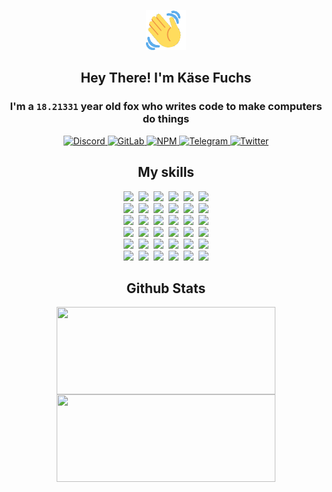 <div><p align=center><img src=./resources/images/wave.gif width=64px height=64px></p><h2 align=center>Hey There! I'm Käse Fuchs</h2><h3 align=center>I'm a <code>18.21331</code> year old fox who writes code to make computers do things</h3><p align=center><a href=https://discord.com/users/507526681125322772><img alt=Discord src="https://img.shields.io/badge/Discord-5865F2?logo=discord&logoColor=white&style=flat-square#5e95ad56ba5f58f0c2b12edd45ef1899"> </a><a href=https://gitlab.com/kasefuchs><img alt=GitLab src="https://img.shields.io/badge/GitLab-330F63?logo=gitlab&logoColor=white&style=flat-square#5e95ad56ba5f58f0c2b12edd45ef1899"> </a><a href=https://npmjs.com/~kasefuchs><img alt=NPM src="https://img.shields.io/badge/NPM-CB3837?logo=npm&logoColor=white&style=flat-square#5e95ad56ba5f58f0c2b12edd45ef1899"> </a><a href=https://t.me/kasefuchs><img alt=Telegram src="https://img.shields.io/badge/Telegram-2CA5E0?logo=telegram&logoColor=white&style=flat-square#5e95ad56ba5f58f0c2b12edd45ef1899"> </a><a href=https://twitter.com/kasefuchs><img alt=Twitter src="https://img.shields.io/badge/Twitter-1DA1F2?logo=twitter&logoColor=white&style=flat-square#5e95ad56ba5f58f0c2b12edd45ef1899"></a></p><h2 align=center>My skills</h2><p align=center><a href=https://aws.amazon.com/ ><picture><source srcset="https://skillicons.dev/icons?i=aws&theme=dark#5e95ad56ba5f58f0c2b12edd45ef1899" media="(prefers-color-scheme: dark)"><source srcset="https://skillicons.dev/icons?i=aws&theme=light#5e95ad56ba5f58f0c2b12edd45ef1899" media="(prefers-color-scheme: light), (prefers-color-scheme: no-preference)"><img src="https://skillicons.dev/icons?i=aws&theme=light#5e95ad56ba5f58f0c2b12edd45ef1899"></picture></a>&nbsp;&nbsp;<a href=https://en.wikipedia.org/wiki/Bash_(Unix_shell)><picture><source srcset="https://skillicons.dev/icons?i=bash&theme=dark#5e95ad56ba5f58f0c2b12edd45ef1899" media="(prefers-color-scheme: dark)"><source srcset="https://skillicons.dev/icons?i=bash&theme=light#5e95ad56ba5f58f0c2b12edd45ef1899" media="(prefers-color-scheme: light), (prefers-color-scheme: no-preference)"><img src="https://skillicons.dev/icons?i=bash&theme=light#5e95ad56ba5f58f0c2b12edd45ef1899"></picture></a>&nbsp;&nbsp;<a href=https://discord.com/developers/docs><picture><source srcset="https://skillicons.dev/icons?i=bots&theme=dark#5e95ad56ba5f58f0c2b12edd45ef1899" media="(prefers-color-scheme: dark)"><source srcset="https://skillicons.dev/icons?i=bots&theme=light#5e95ad56ba5f58f0c2b12edd45ef1899" media="(prefers-color-scheme: light), (prefers-color-scheme: no-preference)"><img src="https://skillicons.dev/icons?i=bots&theme=light#5e95ad56ba5f58f0c2b12edd45ef1899"></picture></a>&nbsp;&nbsp;<a href=https://www.cloudflare.com/ ><picture><source srcset="https://skillicons.dev/icons?i=cloudflare&theme=dark#5e95ad56ba5f58f0c2b12edd45ef1899" media="(prefers-color-scheme: dark)"><source srcset="https://skillicons.dev/icons?i=cloudflare&theme=light#5e95ad56ba5f58f0c2b12edd45ef1899" media="(prefers-color-scheme: light), (prefers-color-scheme: no-preference)"><img src="https://skillicons.dev/icons?i=cloudflare&theme=light#5e95ad56ba5f58f0c2b12edd45ef1899"></picture></a>&nbsp;&nbsp;<a href=https://en.wikipedia.org/wiki/CSS><picture><source srcset="https://skillicons.dev/icons?i=css&theme=dark#5e95ad56ba5f58f0c2b12edd45ef1899" media="(prefers-color-scheme: dark)"><source srcset="https://skillicons.dev/icons?i=css&theme=light#5e95ad56ba5f58f0c2b12edd45ef1899" media="(prefers-color-scheme: light), (prefers-color-scheme: no-preference)"><img src="https://skillicons.dev/icons?i=css&theme=light#5e95ad56ba5f58f0c2b12edd45ef1899"></picture></a>&nbsp;&nbsp;<a href=https://www.docker.com/ ><picture><source srcset="https://skillicons.dev/icons?i=docker&theme=dark#5e95ad56ba5f58f0c2b12edd45ef1899" media="(prefers-color-scheme: dark)"><source srcset="https://skillicons.dev/icons?i=docker&theme=light#5e95ad56ba5f58f0c2b12edd45ef1899" media="(prefers-color-scheme: light), (prefers-color-scheme: no-preference)"><img src="https://skillicons.dev/icons?i=docker&theme=light#5e95ad56ba5f58f0c2b12edd45ef1899"></picture></a><br><a href=https://www.electronjs.org/ ><picture><source srcset="https://skillicons.dev/icons?i=electron&theme=dark#5e95ad56ba5f58f0c2b12edd45ef1899" media="(prefers-color-scheme: dark)"><source srcset="https://skillicons.dev/icons?i=electron&theme=light#5e95ad56ba5f58f0c2b12edd45ef1899" media="(prefers-color-scheme: light), (prefers-color-scheme: no-preference)"><img src="https://skillicons.dev/icons?i=electron&theme=light#5e95ad56ba5f58f0c2b12edd45ef1899"></picture></a>&nbsp;&nbsp;<a href=https://expressjs.com/ ><picture><source srcset="https://skillicons.dev/icons?i=express&theme=dark#5e95ad56ba5f58f0c2b12edd45ef1899" media="(prefers-color-scheme: dark)"><source srcset="https://skillicons.dev/icons?i=express&theme=light#5e95ad56ba5f58f0c2b12edd45ef1899" media="(prefers-color-scheme: light), (prefers-color-scheme: no-preference)"><img src="https://skillicons.dev/icons?i=express&theme=light#5e95ad56ba5f58f0c2b12edd45ef1899"></picture></a>&nbsp;&nbsp;<a href=https://www.figma.com/ ><picture><source srcset="https://skillicons.dev/icons?i=figma&theme=dark#5e95ad56ba5f58f0c2b12edd45ef1899" media="(prefers-color-scheme: dark)"><source srcset="https://skillicons.dev/icons?i=figma&theme=light#5e95ad56ba5f58f0c2b12edd45ef1899" media="(prefers-color-scheme: light), (prefers-color-scheme: no-preference)"><img src="https://skillicons.dev/icons?i=figma&theme=light#5e95ad56ba5f58f0c2b12edd45ef1899"></picture></a>&nbsp;&nbsp;<a href=https://firebase.google.com/ ><picture><source srcset="https://skillicons.dev/icons?i=firebase&theme=dark#5e95ad56ba5f58f0c2b12edd45ef1899" media="(prefers-color-scheme: dark)"><source srcset="https://skillicons.dev/icons?i=firebase&theme=light#5e95ad56ba5f58f0c2b12edd45ef1899" media="(prefers-color-scheme: light), (prefers-color-scheme: no-preference)"><img src="https://skillicons.dev/icons?i=firebase&theme=light#5e95ad56ba5f58f0c2b12edd45ef1899"></picture></a>&nbsp;&nbsp;<a href=https://flask.palletsprojects.com/ ><picture><source srcset="https://skillicons.dev/icons?i=flask&theme=dark#5e95ad56ba5f58f0c2b12edd45ef1899" media="(prefers-color-scheme: dark)"><source srcset="https://skillicons.dev/icons?i=flask&theme=light#5e95ad56ba5f58f0c2b12edd45ef1899" media="(prefers-color-scheme: light), (prefers-color-scheme: no-preference)"><img src="https://skillicons.dev/icons?i=flask&theme=light#5e95ad56ba5f58f0c2b12edd45ef1899"></picture></a>&nbsp;&nbsp;<a href=https://cloud.google.com/ ><picture><source srcset="https://skillicons.dev/icons?i=gcp&theme=dark#5e95ad56ba5f58f0c2b12edd45ef1899" media="(prefers-color-scheme: dark)"><source srcset="https://skillicons.dev/icons?i=gcp&theme=light#5e95ad56ba5f58f0c2b12edd45ef1899" media="(prefers-color-scheme: light), (prefers-color-scheme: no-preference)"><img src="https://skillicons.dev/icons?i=gcp&theme=light#5e95ad56ba5f58f0c2b12edd45ef1899"></picture></a><br><a href=https://git-scm.com/ ><picture><source srcset="https://skillicons.dev/icons?i=git&theme=dark#5e95ad56ba5f58f0c2b12edd45ef1899" media="(prefers-color-scheme: dark)"><source srcset="https://skillicons.dev/icons?i=git&theme=light#5e95ad56ba5f58f0c2b12edd45ef1899" media="(prefers-color-scheme: light), (prefers-color-scheme: no-preference)"><img src="https://skillicons.dev/icons?i=git&theme=light#5e95ad56ba5f58f0c2b12edd45ef1899"></picture></a>&nbsp;&nbsp;<a href=https://github.com/ ><picture><source srcset="https://skillicons.dev/icons?i=github&theme=dark#5e95ad56ba5f58f0c2b12edd45ef1899" media="(prefers-color-scheme: dark)"><source srcset="https://skillicons.dev/icons?i=github&theme=light#5e95ad56ba5f58f0c2b12edd45ef1899" media="(prefers-color-scheme: light), (prefers-color-scheme: no-preference)"><img src="https://skillicons.dev/icons?i=github&theme=light#5e95ad56ba5f58f0c2b12edd45ef1899"></picture></a>&nbsp;&nbsp;<a href=https://gitlab.com/ ><picture><source srcset="https://skillicons.dev/icons?i=gitlab&theme=dark#5e95ad56ba5f58f0c2b12edd45ef1899" media="(prefers-color-scheme: dark)"><source srcset="https://skillicons.dev/icons?i=gitlab&theme=light#5e95ad56ba5f58f0c2b12edd45ef1899" media="(prefers-color-scheme: light), (prefers-color-scheme: no-preference)"><img src="https://skillicons.dev/icons?i=gitlab&theme=light#5e95ad56ba5f58f0c2b12edd45ef1899"></picture></a>&nbsp;&nbsp;<a href=https://www.heroku.com/ ><picture><source srcset="https://skillicons.dev/icons?i=heroku&theme=dark#5e95ad56ba5f58f0c2b12edd45ef1899" media="(prefers-color-scheme: dark)"><source srcset="https://skillicons.dev/icons?i=heroku&theme=light#5e95ad56ba5f58f0c2b12edd45ef1899" media="(prefers-color-scheme: light), (prefers-color-scheme: no-preference)"><img src="https://skillicons.dev/icons?i=heroku&theme=light#5e95ad56ba5f58f0c2b12edd45ef1899"></picture></a>&nbsp;&nbsp;<a href=https://en.wikipedia.org/wiki/HTML><picture><source srcset="https://skillicons.dev/icons?i=html&theme=dark#5e95ad56ba5f58f0c2b12edd45ef1899" media="(prefers-color-scheme: dark)"><source srcset="https://skillicons.dev/icons?i=html&theme=light#5e95ad56ba5f58f0c2b12edd45ef1899" media="(prefers-color-scheme: light), (prefers-color-scheme: no-preference)"><img src="https://skillicons.dev/icons?i=html&theme=light#5e95ad56ba5f58f0c2b12edd45ef1899"></picture></a>&nbsp;&nbsp;<a href=https://en.wikipedia.org/wiki/JavaScript><picture><source srcset="https://skillicons.dev/icons?i=js&theme=dark#5e95ad56ba5f58f0c2b12edd45ef1899" media="(prefers-color-scheme: dark)"><source srcset="https://skillicons.dev/icons?i=js&theme=light#5e95ad56ba5f58f0c2b12edd45ef1899" media="(prefers-color-scheme: light), (prefers-color-scheme: no-preference)"><img src="https://skillicons.dev/icons?i=js&theme=light#5e95ad56ba5f58f0c2b12edd45ef1899"></picture></a><br><a href=https://en.wikipedia.org/wiki/Linux><picture><source srcset="https://skillicons.dev/icons?i=linux&theme=dark#5e95ad56ba5f58f0c2b12edd45ef1899" media="(prefers-color-scheme: dark)"><source srcset="https://skillicons.dev/icons?i=linux&theme=light#5e95ad56ba5f58f0c2b12edd45ef1899" media="(prefers-color-scheme: light), (prefers-color-scheme: no-preference)"><img src="https://skillicons.dev/icons?i=linux&theme=light#5e95ad56ba5f58f0c2b12edd45ef1899"></picture></a>&nbsp;&nbsp;<a href=https://mui.com/ ><picture><source srcset="https://skillicons.dev/icons?i=materialui&theme=dark#5e95ad56ba5f58f0c2b12edd45ef1899" media="(prefers-color-scheme: dark)"><source srcset="https://skillicons.dev/icons?i=materialui&theme=light#5e95ad56ba5f58f0c2b12edd45ef1899" media="(prefers-color-scheme: light), (prefers-color-scheme: no-preference)"><img src="https://skillicons.dev/icons?i=materialui&theme=light#5e95ad56ba5f58f0c2b12edd45ef1899"></picture></a>&nbsp;&nbsp;<a href=https://en.wikipedia.org/wiki/Markdown><picture><source srcset="https://skillicons.dev/icons?i=md&theme=dark#5e95ad56ba5f58f0c2b12edd45ef1899" media="(prefers-color-scheme: dark)"><source srcset="https://skillicons.dev/icons?i=md&theme=light#5e95ad56ba5f58f0c2b12edd45ef1899" media="(prefers-color-scheme: light), (prefers-color-scheme: no-preference)"><img src="https://skillicons.dev/icons?i=md&theme=light#5e95ad56ba5f58f0c2b12edd45ef1899"></picture></a>&nbsp;&nbsp;<a href=https://www.mongodb.com/ ><picture><source srcset="https://skillicons.dev/icons?i=mongodb&theme=dark#5e95ad56ba5f58f0c2b12edd45ef1899" media="(prefers-color-scheme: dark)"><source srcset="https://skillicons.dev/icons?i=mongodb&theme=light#5e95ad56ba5f58f0c2b12edd45ef1899" media="(prefers-color-scheme: light), (prefers-color-scheme: no-preference)"><img src="https://skillicons.dev/icons?i=mongodb&theme=light#5e95ad56ba5f58f0c2b12edd45ef1899"></picture></a>&nbsp;&nbsp;<a href=https://www.mysql.com/ ><picture><source srcset="https://skillicons.dev/icons?i=mysql&theme=dark#5e95ad56ba5f58f0c2b12edd45ef1899" media="(prefers-color-scheme: dark)"><source srcset="https://skillicons.dev/icons?i=mysql&theme=light#5e95ad56ba5f58f0c2b12edd45ef1899" media="(prefers-color-scheme: light), (prefers-color-scheme: no-preference)"><img src="https://skillicons.dev/icons?i=mysql&theme=light#5e95ad56ba5f58f0c2b12edd45ef1899"></picture></a>&nbsp;&nbsp;<a href=https://nextjs.org/ ><picture><source srcset="https://skillicons.dev/icons?i=nextjs&theme=dark#5e95ad56ba5f58f0c2b12edd45ef1899" media="(prefers-color-scheme: dark)"><source srcset="https://skillicons.dev/icons?i=nextjs&theme=light#5e95ad56ba5f58f0c2b12edd45ef1899" media="(prefers-color-scheme: light), (prefers-color-scheme: no-preference)"><img src="https://skillicons.dev/icons?i=nextjs&theme=light#5e95ad56ba5f58f0c2b12edd45ef1899"></picture></a><br><a href=https://nodejs.org/en/ ><picture><source srcset="https://skillicons.dev/icons?i=nodejs&theme=dark#5e95ad56ba5f58f0c2b12edd45ef1899" media="(prefers-color-scheme: dark)"><source srcset="https://skillicons.dev/icons?i=nodejs&theme=light#5e95ad56ba5f58f0c2b12edd45ef1899" media="(prefers-color-scheme: light), (prefers-color-scheme: no-preference)"><img src="https://skillicons.dev/icons?i=nodejs&theme=light#5e95ad56ba5f58f0c2b12edd45ef1899"></picture></a>&nbsp;&nbsp;<a href=https://www.postgresql.org/ ><picture><source srcset="https://skillicons.dev/icons?i=postgres&theme=dark#5e95ad56ba5f58f0c2b12edd45ef1899" media="(prefers-color-scheme: dark)"><source srcset="https://skillicons.dev/icons?i=postgres&theme=light#5e95ad56ba5f58f0c2b12edd45ef1899" media="(prefers-color-scheme: light), (prefers-color-scheme: no-preference)"><img src="https://skillicons.dev/icons?i=postgres&theme=light#5e95ad56ba5f58f0c2b12edd45ef1899"></picture></a>&nbsp;&nbsp;<a href=https://learn.microsoft.com/en-us/powershell/ ><picture><source srcset="https://skillicons.dev/icons?i=powershell&theme=dark#5e95ad56ba5f58f0c2b12edd45ef1899" media="(prefers-color-scheme: dark)"><source srcset="https://skillicons.dev/icons?i=powershell&theme=light#5e95ad56ba5f58f0c2b12edd45ef1899" media="(prefers-color-scheme: light), (prefers-color-scheme: no-preference)"><img src="https://skillicons.dev/icons?i=powershell&theme=light#5e95ad56ba5f58f0c2b12edd45ef1899"></picture></a>&nbsp;&nbsp;<a href=https://www.python.org/ ><picture><source srcset="https://skillicons.dev/icons?i=py&theme=dark#5e95ad56ba5f58f0c2b12edd45ef1899" media="(prefers-color-scheme: dark)"><source srcset="https://skillicons.dev/icons?i=py&theme=light#5e95ad56ba5f58f0c2b12edd45ef1899" media="(prefers-color-scheme: light), (prefers-color-scheme: no-preference)"><img src="https://skillicons.dev/icons?i=py&theme=light#5e95ad56ba5f58f0c2b12edd45ef1899"></picture></a>&nbsp;&nbsp;<a href=https://www.raspberrypi.org/ ><picture><source srcset="https://skillicons.dev/icons?i=raspberrypi&theme=dark#5e95ad56ba5f58f0c2b12edd45ef1899" media="(prefers-color-scheme: dark)"><source srcset="https://skillicons.dev/icons?i=raspberrypi&theme=light#5e95ad56ba5f58f0c2b12edd45ef1899" media="(prefers-color-scheme: light), (prefers-color-scheme: no-preference)"><img src="https://skillicons.dev/icons?i=raspberrypi&theme=light#5e95ad56ba5f58f0c2b12edd45ef1899"></picture></a>&nbsp;&nbsp;<a href=https://reactjs.org/ ><picture><source srcset="https://skillicons.dev/icons?i=react&theme=dark#5e95ad56ba5f58f0c2b12edd45ef1899" media="(prefers-color-scheme: dark)"><source srcset="https://skillicons.dev/icons?i=react&theme=light#5e95ad56ba5f58f0c2b12edd45ef1899" media="(prefers-color-scheme: light), (prefers-color-scheme: no-preference)"><img src="https://skillicons.dev/icons?i=react&theme=light#5e95ad56ba5f58f0c2b12edd45ef1899"></picture></a><br><a href=https://redux.js.org/ ><picture><source srcset="https://skillicons.dev/icons?i=redux&theme=dark#5e95ad56ba5f58f0c2b12edd45ef1899" media="(prefers-color-scheme: dark)"><source srcset="https://skillicons.dev/icons?i=redux&theme=light#5e95ad56ba5f58f0c2b12edd45ef1899" media="(prefers-color-scheme: light), (prefers-color-scheme: no-preference)"><img src="https://skillicons.dev/icons?i=redux&theme=light#5e95ad56ba5f58f0c2b12edd45ef1899"></picture></a>&nbsp;&nbsp;<a href=https://en.wikipedia.org/wiki/Regular_expression><picture><source srcset="https://skillicons.dev/icons?i=regex&theme=dark#5e95ad56ba5f58f0c2b12edd45ef1899" media="(prefers-color-scheme: dark)"><source srcset="https://skillicons.dev/icons?i=regex&theme=light#5e95ad56ba5f58f0c2b12edd45ef1899" media="(prefers-color-scheme: light), (prefers-color-scheme: no-preference)"><img src="https://skillicons.dev/icons?i=regex&theme=light#5e95ad56ba5f58f0c2b12edd45ef1899"></picture></a>&nbsp;&nbsp;<a href=https://en.wikipedia.org/wiki/Sass_(stylesheet_language)><picture><source srcset="https://skillicons.dev/icons?i=sass&theme=dark#5e95ad56ba5f58f0c2b12edd45ef1899" media="(prefers-color-scheme: dark)"><source srcset="https://skillicons.dev/icons?i=sass&theme=light#5e95ad56ba5f58f0c2b12edd45ef1899" media="(prefers-color-scheme: light), (prefers-color-scheme: no-preference)"><img src="https://skillicons.dev/icons?i=sass&theme=light#5e95ad56ba5f58f0c2b12edd45ef1899"></picture></a>&nbsp;&nbsp;<a href=https://www.typescriptlang.org/ ><picture><source srcset="https://skillicons.dev/icons?i=ts&theme=dark#5e95ad56ba5f58f0c2b12edd45ef1899" media="(prefers-color-scheme: dark)"><source srcset="https://skillicons.dev/icons?i=ts&theme=light#5e95ad56ba5f58f0c2b12edd45ef1899" media="(prefers-color-scheme: light), (prefers-color-scheme: no-preference)"><img src="https://skillicons.dev/icons?i=ts&theme=light#5e95ad56ba5f58f0c2b12edd45ef1899"></picture></a>&nbsp;&nbsp;<a href=https://unity.com/ ><picture><source srcset="https://skillicons.dev/icons?i=unity&theme=dark#5e95ad56ba5f58f0c2b12edd45ef1899" media="(prefers-color-scheme: dark)"><source srcset="https://skillicons.dev/icons?i=unity&theme=light#5e95ad56ba5f58f0c2b12edd45ef1899" media="(prefers-color-scheme: light), (prefers-color-scheme: no-preference)"><img src="https://skillicons.dev/icons?i=unity&theme=light#5e95ad56ba5f58f0c2b12edd45ef1899"></picture></a>&nbsp;&nbsp;<a href=https://workers.cloudflare.com/ ><picture><source srcset="https://skillicons.dev/icons?i=workers&theme=dark#5e95ad56ba5f58f0c2b12edd45ef1899" media="(prefers-color-scheme: dark)"><source srcset="https://skillicons.dev/icons?i=workers&theme=light#5e95ad56ba5f58f0c2b12edd45ef1899" media="(prefers-color-scheme: light), (prefers-color-scheme: no-preference)"><img src="https://skillicons.dev/icons?i=workers&theme=light#5e95ad56ba5f58f0c2b12edd45ef1899"></picture></a><br></p><h2 align=center>Github Stats</h2><p align=center><picture><source srcset="https://github-readme-stats-kasefuchs.vercel.app/api/?count_private=true&hide_border=true&hide_rank=true&line_height=20&hide_title=true&username=Kasefuchs&theme=dark#5e95ad56ba5f58f0c2b12edd45ef1899" media="(prefers-color-scheme: dark)"><source srcset="https://github-readme-stats-kasefuchs.vercel.app/api/?count_private=true&hide_border=true&hide_rank=true&line_height=20&hide_title=true&username=Kasefuchs&theme=light#5e95ad56ba5f58f0c2b12edd45ef1899" media="(prefers-color-scheme: light), (prefers-color-scheme: no-preference)"><img align=middle width=350 height=140 src="https://github-readme-stats-kasefuchs.vercel.app/api/?count_private=true&hide_border=true&hide_rank=true&line_height=20&hide_title=true&username=Kasefuchs&theme=light#5e95ad56ba5f58f0c2b12edd45ef1899"></picture><picture><source srcset="https://github-readme-stats-kasefuchs.vercel.app/api/top-langs/?count_private=true&hide_border=true&layout=compact&username=Kasefuchs&theme=dark#5e95ad56ba5f58f0c2b12edd45ef1899" media="(prefers-color-scheme: dark)"><source srcset="https://github-readme-stats-kasefuchs.vercel.app/api/top-langs/?count_private=true&hide_border=true&layout=compact&username=Kasefuchs&theme=light#5e95ad56ba5f58f0c2b12edd45ef1899" media="(prefers-color-scheme: light), (prefers-color-scheme: no-preference)"><img align=middle width=350 height=140 src="https://github-readme-stats-kasefuchs.vercel.app/api/top-langs/?count_private=true&hide_border=true&layout=compact&username=Kasefuchs&theme=light#5e95ad56ba5f58f0c2b12edd45ef1899"></picture></p><img src="https://hit.yhype.me/github/profile?user_id=64592097#5e95ad56ba5f58f0c2b12edd45ef1899" alt=""></div>
